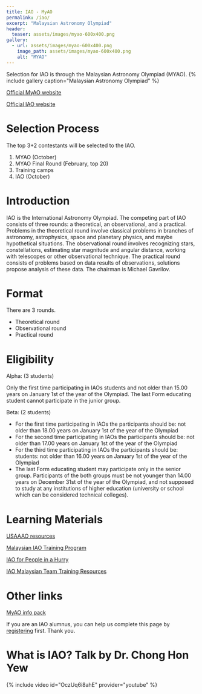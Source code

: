 ```yaml
---
title: IAO - MyAO
permalink: /iao/
excerpt: "Malaysian Astronomy Olympiad"
header:
  teaser: assets/images/myao-600x400.png
gallery:
  - url: assets/images/myao-600x400.png
    image_path: assets/images/myao-600x400.png
    alt: "MYAO"
---
```


Selection for IAO is through the Malaysian Astronomy Olympiad (MYAO).
{% include gallery caption="Malaysian Astronomy Olympiad" %}

<!-- [Register now!](https://contesthub.my/register) -->

[Official MyAO website](https://myao.my)

[Official IAO website](http://www.issp.ac.ru/iao/)

# Selection Process
The top 3+2 contestants will be selected to the IAO.

1. MYAO (October)
2. MYAO Final Round (February, top 20)
3. Training camps
4. IAO (October)

# Introduction
IAO is the International Astronomy Olympiad. The competing part of IAO consists of three rounds: a theoretical, an observational, and a practical. Problems in the theoretical round involve classical problems in branches of astronomy, astrophysics, space and planetary physics, and maybe hypothetical situations. The observational round involves recognizing stars, constellations, estimating star magnitude and angular distance, working with telescopes or other observational technique. The practical round consists of problems based on data results of observations, solutions propose analysis of these data. The chairman is Michael Gavrilov.

# Format
There are 3 rounds.

- Theoretical round
- Observational round
- Practical round

# Eligibility
Alpha: (3 students)

Only the first time participating in IAOs students and
not older than 15.00 years on January 1st of the year of the Olympiad. The last Form educating student cannot participate in the junior group.

Beta: (2 students)

- For the first time participating in IAOs the participants should be: not older than 18.00 years on January 1st of the year of the Olympiad
- For the second time participating in IAOs the participants should be: not older than 17.00 years on January 1st of the year of the Olympiad
- For the third time participating in IAOs the participants should be: students: not older than 16.00 years on January 1st of the year of the Olympiad
- The last Form educating student may participate only in the senior group. Participants of the both groups must be not younger than 14.00 years on December 31st of the year of the Olympiad, and not supposed to study at any institutions of higher education (university or school which can be considered technical colleges).

# Learning Materials
[USAAAO resources](https://usaaao.org/resources/)

[Malaysian IAO Training Program](https://docs.google.com/spreadsheets/d/1y1zZf3DQfJR34-ISxy-40IAgm_AuVGO9927W3-DeFTk/edit?usp=sharing)

[IAO for People in a Hurry](https://chojeq.com/iao)

[IAO Malaysian Team Training Resources](https://drive.google.com/drive/folders/1CDOBfAv7YHTIMzkLQ_9duc2EsbOC7a0X?usp=sharing)

# Other links
[MyAO info pack](https://drive.google.com/file/d/1vqC3pxErFLYNYWpKU8G5QgaVrXDvMQGe/view?usp=sharing)

If you are an IAO alumnus, you can help us complete this page by [registering](/alumni) first. Thank you.

# What is IAO? Talk by Dr. Chong Hon Yew
{% include video id="OczUq6i8ahE" provider="youtube" %}